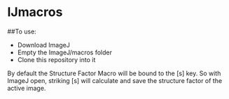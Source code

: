 # IJmacros

##To use:

- Download ImageJ
- Empty the ImageJ/macros folder
- Clone this repository into it

By default the Structure Factor Macro will be bound to the [s] key.
So with ImageJ open, striking [s] will calculate and save the structure factor of the active image.
